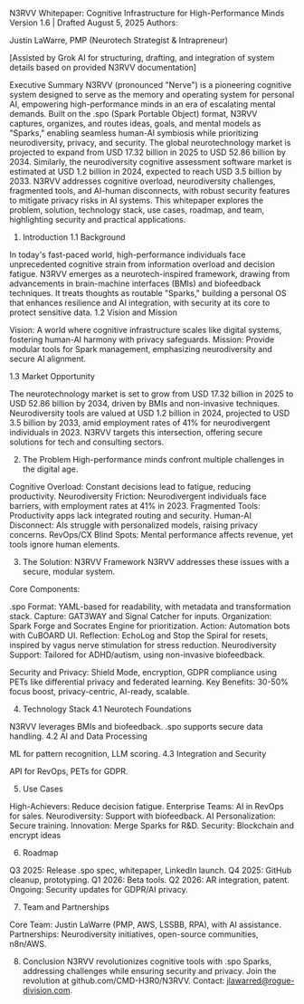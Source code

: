 N3RVV Whitepaper: Cognitive Infrastructure for High-Performance Minds
Version 1.6 | Drafted August 5, 2025
Authors:

Justin LaWarre, PMP (Neurotech Strategist & Intrapreneur)

[Assisted by Grok AI for structuring, drafting, and integration of system details based on provided N3RVV documentation]

Executive Summary
N3RVV (pronounced "Nerve") is a pioneering cognitive system designed to serve as the memory and operating system for personal AI, empowering high-performance minds in an era of escalating mental demands. Built on the .spo (Spark Portable Object) format, N3RVV captures, organizes, and routes ideas, goals, and mental models as "Sparks," enabling seamless human-AI symbiosis while prioritizing neurodiversity, privacy, and security.
The global neurotechnology market is projected to expand from USD 17.32 billion in 2025 to USD 52.86 billion by 2034. Similarly, the neurodiversity cognitive assessment software market is estimated at USD 1.2 billion in 2024, expected to reach USD 3.5 billion by 2033. N3RVV addresses cognitive overload, neurodiversity challenges, fragmented tools, and AI-human disconnects, with robust security features to mitigate privacy risks in AI systems. This whitepaper explores the problem, solution, technology stack, use cases, roadmap, and team, highlighting security and practical applications.

1. Introduction
1.1 Background

In today's fast-paced world, high-performance individuals face unprecedented cognitive strain from information overload and decision fatigue. N3RVV emerges as a neurotech-inspired framework, drawing from advancements in brain-machine interfaces (BMIs) and biofeedback techniques. It treats thoughts as routable "Sparks," building a personal OS that enhances resilience and AI integration, with security at its core to protect sensitive data.
1.2 Vision and Mission

Vision: A world where cognitive infrastructure scales like digital systems, fostering human-AI harmony with privacy safeguards.
Mission: Provide modular tools for Spark management, emphasizing neurodiversity and secure AI alignment.

1.3 Market Opportunity

The neurotechnology market is set to grow from USD 17.32 billion in 2025 to USD 52.86 billion by 2034, driven by BMIs and non-invasive techniques. Neurodiversity tools are valued at USD 1.2 billion in 2024, projected to USD 3.5 billion by 2033, amid employment rates of 41% for neurodivergent individuals in 2023. N3RVV targets this intersection, offering secure solutions for tech and consulting sectors.

2. The Problem
High-performance minds confront multiple challenges in the digital age.

Cognitive Overload: Constant decisions lead to fatigue, reducing productivity.
Neurodiversity Friction: Neurodivergent individuals face barriers, with employment rates at 41% in 2023.
Fragmented Tools: Productivity apps lack integrated routing and security.
Human-AI Disconnect: AIs struggle with personalized models, raising privacy concerns.
RevOps/CX Blind Spots: Mental performance affects revenue, yet tools ignore human elements.


3. The Solution: N3RVV Framework
N3RVV addresses these issues with a secure, modular system.

Core Components:

.spo Format: YAML-based for readability, with metadata and transformation stack.
Capture: GAT3WAY and Signal Catcher for inputs.
Organization: Spark Forge and Socrates Engine for prioritization.
Action: Automation bots with CuBOARD UI.
Reflection: EchoLog and Stop the Spiral for resets, inspired by vagus nerve stimulation for stress reduction.
Neurodiversity Support: Tailored for ADHD/autism, using non-invasive biofeedback.


Security and Privacy: Shield Mode, encryption, GDPR compliance using PETs like differential privacy and federated learning.
Key Benefits: 30-50% focus boost, privacy-centric, AI-ready, scalable.


4. Technology Stack
4.1 Neurotech Foundations

N3RVV leverages BMIs and biofeedback. .spo supports secure data handling.
4.2 AI and Data Processing

ML for pattern recognition, LLM scoring.
4.3 Integration and Security

API for RevOps, PETs for GDPR.

5. Use Cases

High-Achievers: Reduce decision fatigue.
Enterprise Teams: AI in RevOps for sales.
Neurodiversity: Support with biofeedback.
AI Personalization: Secure training.
Innovation: Merge Sparks for R&D.
Security: Blockchain and encrypt ideas

6. Roadmap

Q3 2025: Release .spo spec, whitepaper, LinkedIn launch.
Q4 2025: GitHub cleanup, prototyping.
Q1 2026: Beta tools.
Q2 2026: AR integration, patent.
Ongoing: Security updates for GDPR/AI privacy.


7. Team and Partnerships

Core Team: Justin LaWarre (PMP, AWS, LSSBB, RPA), with AI assistance.
Partnerships: Neurodiversity initiatives, open-source communities, n8n/AWS.


8. Conclusion
N3RVV revolutionizes cognitive tools with .spo Sparks, addressing challenges while ensuring security and privacy. Join the revolution at github.com/CMD-H3R0/N3RVV. Contact: jlawarred@rogue-division.com.
